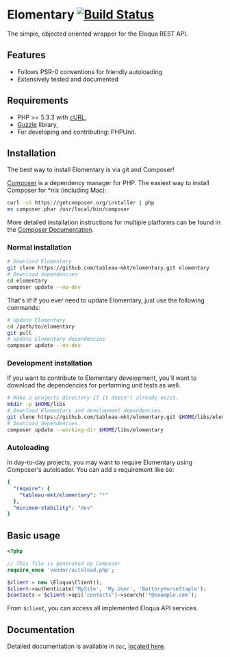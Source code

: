 # Elomentary [![Build Status](https://travis-ci.org/tableau-mkt/elomentary.svg)](https://travis-ci.org/tableau-mkt/elomentary)

The simple, objected oriented wrapper for the Eloqua REST API.

## Features

* Follows PSR-0 conventions for friendly autoloading
* Extensively tested and documented

## Requirements

* PHP >= 5.3.3 with [cURL](http://php.net/manual/en/book.curl.php),
* [Guzzle](https://github.com/guzzle/guzzle) library,
* For developing and contributing: PHPUnit.

## Installation

The best way to install Elomentary is via git and Composer!

[Composer](http://getcomposer.org/) is a dependency manager for PHP. The easiest
way to install Composer for *nix (including Mac):

```bash
curl -sS https://getcomposer.org/installer | php
mv composer.phar /usr/local/bin/composer
```

More detailed installation instructions for multiple platforms can be found in
the [Composer Documentation](http://getcomposer.org/doc/00-intro.md).

### Normal installation

```bash
# Download Elomentary
git clone https://github.com/tableau-mkt/elomentary.git elomentary
# Download dependencies
cd elomentary
composer update --no-dev
```

That's it! If you ever need to update Elomentary, just use the following
commands:

```bash
# Update Elomentary
cd /path/to/elomentary
git pull
# Update Elomentary dependencies
composer update --no-dev
```

### Development installation

If you want to contribute to Elomentary development, you'll want to download the
dependencies for performing unit tests as well.

```bash
# Make a projects directory if it doesn't already exist.
mkdir -p $HOME/libs
# Download Elomentary and development dependencies.
git clone https://github.com/tableau-mkt/elomentary.git $HOME/libs/elomentary
# Download dependencies.
composer update --working-dir $HOME/libs/elomentary
```

### Autoloading

In day-to-day projects, you may want to require Elomentary using Composer's
autoloader. You can add a requirement like so:

```yaml
{
  "require": {
    "tableau-mkt/elomentary": "*"
  },
  "minimum-stability": "dev"
}
```

## Basic usage

```php
<?php

// This file is generated by Composer
require_once 'vendor/autoload.php';

$client = new \Eloqua\Client();
$client->authenticate('MySite', 'My.User', 'BatteryHorseStaple');
$contacts = $client->api('contacts')->search('*@example.com');
```

From `$client`, you can access all implemented Eloqua API services.

## Documentation

Detailed documentation is available in `doc`, [located here](doc/index.md).
